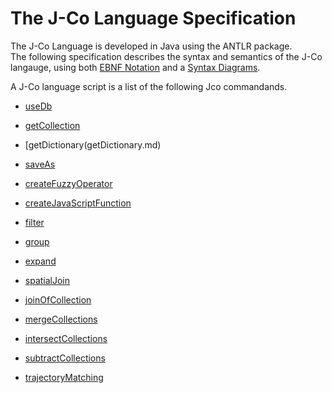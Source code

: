 # The J-Co Language Specification

The J-Co Language is developed in Java using the ANTLR package.\
The following specification describes the syntax and semantics of the J-Co langauge, 
using both [EBNF Notation](https://en.wikipedia.org/wiki/Extended_Backus%E2%80%93Naur_form) 
and a [Syntax Diagrams](https://en.wikipedia.org/wiki/Syntax_diagram). 

A J-Co language script is a list of the following Jco commandands.
* [useDb](useDb.md)
* [getCollection](getCollection.d) 
* [getDictionary(getDictionary.md) 							
* [saveAs](saveAs.md)  

*	[createFuzzyOperator](createFuzzyOperator.md)
* [createJavaScriptFunction](createJavaScriptFunction.md)

* [filter](filter.md)  
* [group](group.md)
* [expand](expand.md)  
* [spatialJoin](spatialJoin.md)

* [joinOfCollection](joinOfCollection.md)
* [mergeCollections](mergeCollections.md) 
* [intersectCollections](intersectCollections.md)
* [subtractCollections](subtractCollections.md) 
* [trajectoryMatching](trajectoryMatching.md)  

